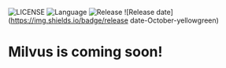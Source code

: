 ![LICENSE](https://img.shields.io/badge/license-Apache--2.0-brightgreen.svg)
![Language](https://img.shields.io/badge/language-C%2B%2B-blue.svg)
![Release](https://img.shields.io/badge/Release-v0.5.0-orange.svg)
![Release date](https://img.shields.io/badge/release date-October-yellowgreen)

# Milvus is coming soon!
